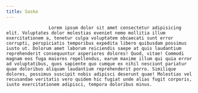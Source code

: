```yaml
---
title: Saske
---
```

                    Lorem ipsum dolor sit amet consectetur adipisicing elit. Voluptates dolor molestias eveniet nemo mollitia illum exercitationem a, tenetur culpa voluptatem obcaecati sunt error corrupti, perspiciatis temporibus expedita libero quibusdam possimus iusto ut. Dolorum amet laborum reiciendis saepe at quis laudantium reprehenderit consequuntur asperiores dolores! Quod, vitae! Commodi magnam eos fuga maiores repellendus, earum maxime illum qui quia error ad voluptatibus, quos sapiente quo cumque ex nihil nesciunt pariatur quae doloribus aliquam laudantium reprehenderit porro. Similique dolores, possimus suscipit nobis adipisci deserunt quae! Molestias vel recusandae veritatis vero quidem hic fugiat unde alias fugit corporis, iusto exercitationem adipisci, tempora doloribus minus.
